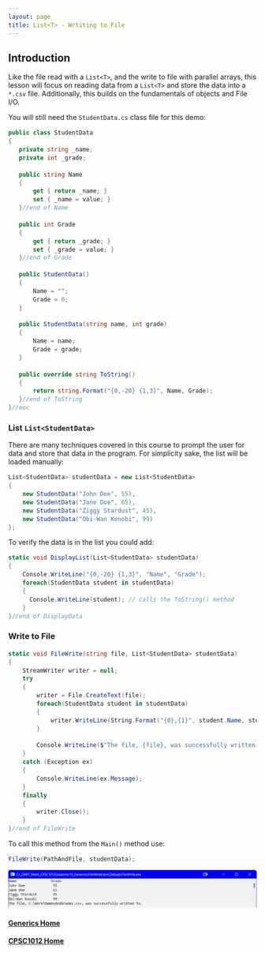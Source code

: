 ```yaml
---
layout: page
title: List<T> - Wrtiting to File
--- 
```


## Introduction
Like the file read with a `List<T>`, and the write to file with parallel arrays, this lesson will focus on reading data from a `List<T>` and store the data into a `*.csv` file. Additionally, this builds on the fundamentals of objects and File I/O.

You will still need the `StudentData.cs` class file for this demo:

```csharp
public class StudentData
{
   private string _name;
   private int _grade;

   public string Name
   {
       get { return _name; }
       set { _name = value; }
   }//end of Name

   public int Grade
   {
       get { return _grade; }
       set { _grade = value; }
   }//end of Grade

   public StudentData()
   {
       Name = "";
       Grade = 0;
   }

   public StudentData(string name, int grade)
   {
       Name = name;
       Grade = grade;
   }

   public override string ToString()
   {
       return string.Format("{0,-20} {1,3}", Name, Grade);
   }//end of ToString
}//eoc
```

### List `List<StudentData>`
There are many techniques covered in this course to prompt the user for data and store that data in the program. For simplicity sake, the list will be loaded manually:

```csharp
List<StudentData> studentData = new List<StudentData>
{
    new StudentData("John Doe", 55),
    new StudentData("Jane Doe", 65),
    new StudentData("Ziggy Stardust", 45),
    new StudentData("Obi-Wan Kenobi", 99)
};
```

To verify the data is in the list you could add:

```csharp
static void DisplayList(List<StudentData> studentData)
{
    Console.WriteLine("{0,-20} {1,3}", "Name", "Grade");
    foreach(StudentData student in studentData)
    {
      Console.WriteLine(student); // calls the ToString() method
    }
}//end of DisplayData
```

### Write to File

```csharp
static void FileWrite(string file, List<StudentData> studentData)
{
    StreamWriter writer = null;
    try
    {
        writer = File.CreateText(file);
        foreach(StudentData student in studentData)
        {
            writer.WriteLine(String.Format("{0},{1}", student.Name, student.Grade));
        }

        Console.WriteLine($"The file, {file}, was successfully written to.");
    }
    catch (Exception ex)
    {
        Console.WriteLine(ex.Message);
    }
    finally
    {
        writer.Close();
    }
}//end of FileWrite
```

To call this method from the `Main()` method use:

```csharp
FileWrite(PathAndFile, studentData);
```

![file-write](files/file-write.jpg)

#### [Generics Home](index.md)
#### [CPSC1012 Home](../index.md)